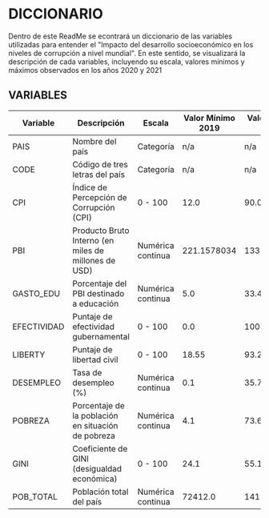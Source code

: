 
# DICCIONARIO

Dentro de este ReadMe se econtrará un diccionario de las variables utilizadas para entender el "Impacto del desarrollo socioeconómico en los niveles de corrupción a nivel mundial". En este sentido, se visualizará la descripción de cada variables, incluyendo su escala, valores mínimos y máximos observados en los años 2020 y 2021
## VARIABLES

| Variable | Descripción | Escala | Valor Mínimo 2019 | Valor Máximo 2019 | Valor Mínimo 2020 | Valor Máximo 2020 |
| --- | --- | --- | --- | --- | --- | --- |
| PAIS | Nombre del país | Categoría | n/a | n/a | n/a | n/a |
| CODE | Código de tres letras del país | Categoría | n/a | n/a | n/a | n/a |
| CPI | Índice de Percepción de Corrupción (CPI) | 0 - 100 | 12.0 | 90.0 | 12.0 | 88.0 |
| PBI | Producto Bruto Interno (en miles de millones de USD) | Numérica continua | 221.1578034 | 133711.7944 | 216.827417481114 | 116905.370396853 |
| GASTO_EDU | Porcentaje del PBI destinado a educación | Numérica continua | 5.0 | 33.4 | 5.0 | 34.2 |
| EFECTIVIDAD | Puntaje de efectividad gubernamental | 0 - 100 | 0.0 | 100.0 | 0.0 | 100.0 |
| LIBERTY | Puntaje de libertad civil | 0 - 100 | 18.55 | 93.28 | 14.18 | 92.16 |
| DESEMPLEO | Tasa de desempleo (%) | Numérica continua | 0.1 | 35.7 | 0.1 | 34.2 |
| POBREZA | Porcentaje de la población en situación de pobreza | Numérica continua | 4.1 | 73.6 | 0.0 | 53.4 |
| GINI | Coeficiente de GINI (desigualdad económica) | 0 - 100 | 24.1 | 55.1 | 24.0 | 53.5 |
| POB_TOTAL | Población total del país | Numérica continua | 72412.0 | 1412360000.0 | 71995.0 | 1411100000.0 |
